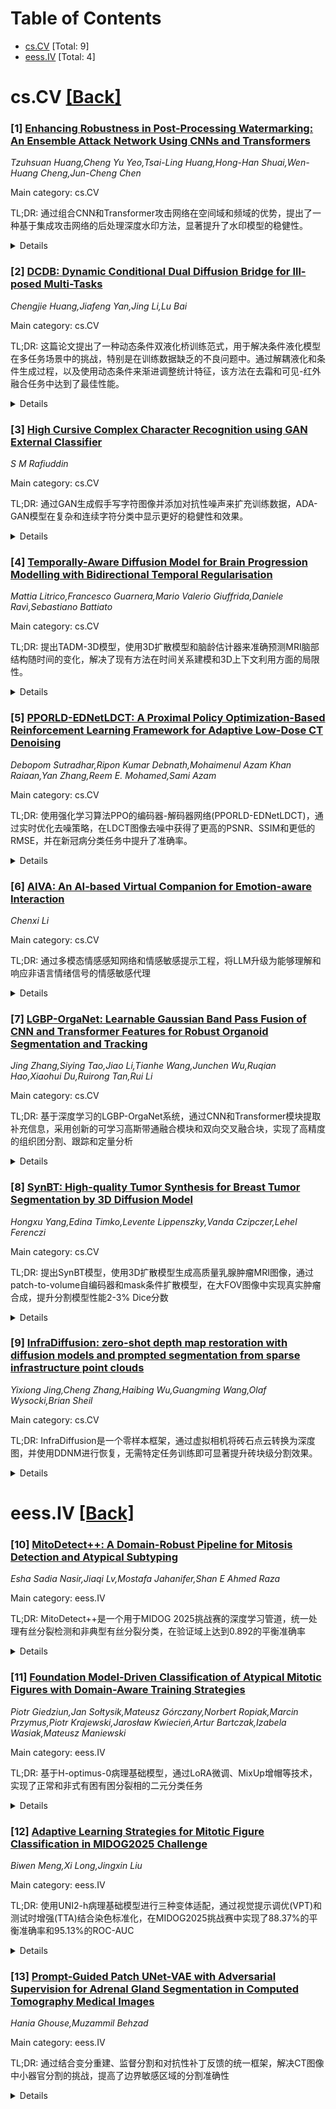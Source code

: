 <div id=toc></div>

# Table of Contents

- [cs.CV](#cs.CV) [Total: 9]
- [eess.IV](#eess.IV) [Total: 4]


<div id='cs.CV'></div>

# cs.CV [[Back]](#toc)

### [1] [Enhancing Robustness in Post-Processing Watermarking: An Ensemble Attack Network Using CNNs and Transformers](https://arxiv.org/abs/2509.03006)
*Tzuhsuan Huang,Cheng Yu Yeo,Tsai-Ling Huang,Hong-Han Shuai,Wen-Huang Cheng,Jun-Cheng Chen*

Main category: cs.CV

TL;DR: 通过组合CNN和Transformer攻击网络在空间域和频域的优势，提出了一种基于集成攻击网络的后处理深度水印方法，显著提升了水印模型的稳健性。


<details>
  <summary>Details</summary>
Motivation: 后处理水印技术比较灵活，可以应用于任何生成模型的输出，并允许用户为单个图像嵌入独特水印，但需要提升其稳健性。

Method: 在训练过程中添加集成攻击网络，构建了CNN和Transformer在空间域和频域的各种组合版本攻击网络，研究不同组合对水印模型稳健性的影响。

Result: 组合空间域CNN基攻击网络和频域Transformer基攻击网络获得最高稳健性。在WAVES基准测试中，该方法显著提升了基线水印方法的稳健性，在重生攻击中StegaStamp提升18.743%。

Conclusion: 通过集成多种攻击网络在训练中可有效提升后处理水印模型的稳健性，空间域CNN和频域Transformer的组合表现最优。

Abstract: Recent studies on deep watermarking have predominantly focused on in-processing watermarking, which integrates the watermarking process into image generation. However, post-processing watermarking, which embeds watermarks after image generation, offers more flexibility. It can be applied to outputs from any generative model (e.g. GANs, diffusion models) without needing access to the model's internal structure. It also allows users to embed unique watermarks into individual images. Therefore, this study focuses on post-processing watermarking and enhances its robustness by incorporating an ensemble attack network during training. We construct various versions of attack networks using CNN and Transformer in both spatial and frequency domains to investigate how each combination influences the robustness of the watermarking model. Our results demonstrate that combining a CNN-based attack network in the spatial domain with a Transformer-based attack network in the frequency domain yields the highest robustness in watermarking models. Extensive evaluation on the WAVES benchmark, using average bit accuracy as the metric, demonstrates that our ensemble attack network significantly enhances the robustness of baseline watermarking methods under various stress tests. In particular, for the Regeneration Attack defined in WAVES, our method improves StegaStamp by 18.743%. The code is released at:https://github.com/aiiu-lab/DeepRobustWatermark.

</details>


### [2] [DCDB: Dynamic Conditional Dual Diffusion Bridge for Ill-posed Multi-Tasks](https://arxiv.org/abs/2509.03044)
*Chengjie Huang,Jiafeng Yan,Jing Li,Lu Bai*

Main category: cs.CV

TL;DR: 这篇论文提出了一种动态条件双液化桥训练范式，用于解决条件液化模型在多任务场景中的挑战，特别是在训练数据缺乏的不良问题中。通过解耦液化和条件生成过程，以及使用动态条件来渐进调整统计特征，该方法在去霜和可见-红外融合任务中达到了最佳性能。


<details>
  <summary>Details</summary>
Motivation: 条件液化模型在多任务场景中难以利用任务间的内在关联性，尤其是在训练数据缺乏的不良问题中。传统的静态条件控制方式难以适应多任务场景的动态演化特性。

Method: 提出动态条件双液化桥训练范式：1) 解耦液化和条件生成过程，避免液化模型对监督数据的依赖；2) 使用相同的噪声调度生成动态条件，渐进调整统计特征并嵌入时间相关信息，降低网络学习难度。

Result: 在去霜和可见-红外融合两个典型的不良多任务场景中，在公开数据集上的多个指标上达到了最佳性能。

Conclusion: 该方法通过动态条件控制和液化过程解耦，有效解决了多任务条件液化模型的挑战，特别是在训练数据缺乏的不良问题中显示出优勃的性能。

Abstract: Conditional diffusion models have made impressive progress in the field of image processing, but the characteristics of constructing data distribution pathways make it difficult to exploit the intrinsic correlation between tasks in multi-task scenarios, which is even worse in ill-posed tasks with a lack of training data. In addition, traditional static condition control makes it difficult for networks to learn in multi-task scenarios with its dynamically evolving characteristics. To address these challenges, we propose a dynamic conditional double diffusion bridge training paradigm to build a general framework for ill-posed multi-tasks. Firstly, this paradigm decouples the diffusion and condition generation processes, avoiding the dependence of the diffusion model on supervised data in ill-posed tasks. Secondly, generated by the same noise schedule, dynamic conditions are used to gradually adjust their statistical characteristics, naturally embed time-related information, and reduce the difficulty of network learning. We analyze the learning objectives of the network under different conditional forms in the single-step denoising process and compare the changes in its attention weights in the network, demonstrating the superiority of our dynamic conditions. Taking dehazing and visible-infrared fusion as typical ill-posed multi-task scenarios, we achieve the best performance in multiple indicators on public datasets. The code has been publicly released at: https://anonymous.4open.science/r/DCDB-D3C2.

</details>


### [3] [High Cursive Complex Character Recognition using GAN External Classifier](https://arxiv.org/abs/2509.03062)
*S M Rafiuddin*

Main category: cs.CV

TL;DR: 通过GAN生成假手写字符图像并添加对抗性噪声来扩充训练数据，ADA-GAN模型在复杂和连续字符分类中显示更好的稳健性和效果。


<details>
  <summary>Details</summary>
Motivation: 手写字符因其复杂和连续性质，比简单非连续字符更难分类，需要更有效的分类方法。

Method: 使用生成对抗网络(GAN)，生成器网络生产假手写字符图像，经过添加对抗性扰动噪声并达到一定信心阈值后，用于扩充训练数据集。

Result: 卷积神经网络的准确性随字符复杂度增加而下降，但ADA-GAN模型在复杂和连续字符分类中显示出更好的稳健性和效果。

Conclusion: ADA-GAN模型通过生成对抗网络和数据增强技术，能够有效提高复杂手写字符分类的性能。

Abstract: Handwritten characters can be trickier to classify due to their complex and cursive nature compared to simple and non-cursive characters. We present an external classifier along with a Generative Adversarial Network that can classify highly cursive and complex characters. The generator network produces fake handwritten character images, which are then used to augment the training data after adding adversarially perturbed noise and achieving a confidence score above a threshold with the discriminator network. The results show that the accuracy of convolutional neural networks decreases as character complexity increases, but our proposed model, ADA-GAN, remains more robust and effective for both cursive and complex characters.

</details>


### [4] [Temporally-Aware Diffusion Model for Brain Progression Modelling with Bidirectional Temporal Regularisation](https://arxiv.org/abs/2509.03141)
*Mattia Litrico,Francesco Guarnera,Mario Valerio Giuffrida,Daniele Ravì,Sebastiano Battiato*

Main category: cs.CV

TL;DR: 提出TADM-3D模型，使用3D扩散模型和脑龄估计器来准确预测MRI脑部结构随时间的变化，解决了现有方法在时间关系建模和3D上下文利用方面的局限性。


<details>
  <summary>Details</summary>
Motivation: 现有MRI预测方法存在三个主要问题：(1)无法明确捕捉结构变化与时间间隔的关系；(2)仅依赖扫描插值，缺乏临床实用性；(3)大多基于2D架构，忽略了完整的3D解剖上下文。需要开发能够准确预测脑部病理进展的3D时序感知模型。

Method: 提出TADM-3D（3D时序感知扩散模型），使用预训练的脑龄估计器(BAE)指导扩散模型生成准确反映年龄差异的MRI。同时提出回溯时间正则化(BITR)，通过双向训练（从基线到随访以及从随访到基线）提高时序准确性。

Result: 在OASIS-3数据集上训练和评估，并在NACC数据集的外部测试集上验证了泛化性能。代码将在接受后提供。

Conclusion: TADM-3D通过结合脑龄估计和双向训练正则化，能够生成更准确的时序MRI预测，为临床评估疾病进展提供了有价值的工具。

Abstract: Generating realistic MRIs to accurately predict future changes in the structure of brain is an invaluable tool for clinicians in assessing clinical outcomes and analysing the disease progression at the patient level. However, current existing methods present some limitations: (i) some approaches fail to explicitly capture the relationship between structural changes and time intervals, especially when trained on age-imbalanced datasets; (ii) others rely only on scan interpolation, which lack clinical utility, as they generate intermediate images between timepoints rather than future pathological progression; and (iii) most approaches rely on 2D slice-based architectures, thereby disregarding full 3D anatomical context, which is essential for accurate longitudinal predictions. We propose a 3D Temporally-Aware Diffusion Model (TADM-3D), which accurately predicts brain progression on MRI volumes. To better model the relationship between time interval and brain changes, TADM-3D uses a pre-trained Brain-Age Estimator (BAE) that guides the diffusion model in the generation of MRIs that accurately reflect the expected age difference between baseline and generated follow-up scans. Additionally, to further improve the temporal awareness of TADM-3D, we propose the Back-In-Time Regularisation (BITR), by training TADM-3D to predict bidirectionally from the baseline to follow-up (forward), as well as from the follow-up to baseline (backward). Although predicting past scans has limited clinical applications, this regularisation helps the model generate temporally more accurate scans. We train and evaluate TADM-3D on the OASIS-3 dataset, and we validate the generalisation performance on an external test set from the NACC dataset. The code will be available upon acceptance.

</details>


### [5] [PPORLD-EDNetLDCT: A Proximal Policy Optimization-Based Reinforcement Learning Framework for Adaptive Low-Dose CT Denoising](https://arxiv.org/abs/2509.03185)
*Debopom Sutradhar,Ripon Kumar Debnath,Mohaimenul Azam Khan Raiaan,Yan Zhang,Reem E. Mohamed,Sami Azam*

Main category: cs.CV

TL;DR: 使用强化学习算法PPO的编码器-解码器网络(PPORLD-EDNetLDCT)，通过实时优化去噪策略，在LDCT图像去噪中获得了更高的PSNR、SSIM和更低的RMSE，并在新冠病分类任务中提升了准确率。


<details>
  <summary>Details</summary>
Motivation: 低强度CT扩散能够最小化放射换受，但会导致噪声增加和图像质量下降。传统的迭代优化或监督学习方法往往无法保持图像质量。

Method: 提出了一种基于强化学习的编码器-解码器网络(PPORLD-EDNetLDCT)，利用进阶的后置策略优化(PPO)算法，基于图像质量反馈实时优化去噪策略，通过自定义gym环境进行训练。

Result: 在低强度CT图像和投影数据集上，方法达到了PSNR 41.87、SSIM 0.9814和RMSE 0.00236。在NIH-AAPM-Mayo Clinic数据集上获得PSNR 41.52、SSIM 0.9723和RMSE 0.0051。在新冠病LDCT数据集的分类任务中，去噪后图像的分类准确率提升到94%，比无RL去噪方法提高4%。

Conclusion: 该方法为更安全和准确的低强度CT成像提供了有前景的解决方案。

Abstract: Low-dose computed tomography (LDCT) is critical for minimizing radiation exposure, but it often leads to increased noise and reduced image quality. Traditional denoising methods, such as iterative optimization or supervised learning, often fail to preserve image quality. To address these challenges, we introduce PPORLD-EDNetLDCT, a reinforcement learning-based (RL) approach with Encoder-Decoder for LDCT. Our method utilizes a dynamic RL-based approach in which an advanced posterior policy optimization (PPO) algorithm is used to optimize denoising policies in real time, based on image quality feedback, trained via a custom gym environment. The experimental results on the low dose CT image and projection dataset demonstrate that the proposed PPORLD-EDNetLDCT model outperforms traditional denoising techniques and other DL-based methods, achieving a peak signal-to-noise ratio of 41.87, a structural similarity index measure of 0.9814 and a root mean squared error of 0.00236. Moreover, in NIH-AAPM-Mayo Clinic Low Dose CT Challenge dataset our method achived a PSNR of 41.52, SSIM of 0.9723 and RMSE of 0.0051. Furthermore, we validated the quality of denoising using a classification task in the COVID-19 LDCT dataset, where the images processed by our method improved the classification accuracy to 94\%, achieving 4\% higher accuracy compared to denoising without RL-based denoising. This method offers a promising solution for safer and more accurate LDCT imaging.

</details>


### [6] [AIVA: An AI-based Virtual Companion for Emotion-aware Interaction](https://arxiv.org/abs/2509.03212)
*Chenxi Li*

Main category: cs.CV

TL;DR: 通过多模态情感感知网络和情感敏感提示工程，将LLM升级为能够理解和响应非语言情绪信号的情感敏感代理


<details>
  <summary>Details</summary>
Motivation: 解决LLM仅能处理单一文本模态、缺乏情感感知能力的限制，提升HCI的沉浸式和共情性交互

Method: 设计多模态情感感知网络(MSPN)，采用跨模态融合transformer和监督对比学习＋情感敏感提示工程策略＋TTS和动态头像模块

Result: 开发出能够捕捉多模态情感索引、生成情感对齐响应的虚拟伴侣，实现了表情丰富的交互

Conclusion: 提供了情感敏感代理的框架，在伴侣机器人、社会养老、心理健康等领域具有应用潜力

Abstract: Recent advances in Large Language Models (LLMs) have significantly improved natural language understanding and generation, enhancing Human-Computer Interaction (HCI). However, LLMs are limited to unimodal text processing and lack the ability to interpret emotional cues from non-verbal signals, hindering more immersive and empathetic interactions. This work explores integrating multimodal sentiment perception into LLMs to create emotion-aware agents. We propose \ours, an AI-based virtual companion that captures multimodal sentiment cues, enabling emotionally aligned and animated HCI. \ours introduces a Multimodal Sentiment Perception Network (MSPN) using a cross-modal fusion transformer and supervised contrastive learning to provide emotional cues. Additionally, we develop an emotion-aware prompt engineering strategy for generating empathetic responses and integrate a Text-to-Speech (TTS) system and animated avatar module for expressive interactions. \ours provides a framework for emotion-aware agents with applications in companion robotics, social care, mental health, and human-centered AI.

</details>


### [7] [LGBP-OrgaNet: Learnable Gaussian Band Pass Fusion of CNN and Transformer Features for Robust Organoid Segmentation and Tracking](https://arxiv.org/abs/2509.03221)
*Jing Zhang,Siying Tao,Jiao Li,Tianhe Wang,Junchen Wu,Ruqian Hao,Xiaohui Du,Ruirong Tan,Rui Li*

Main category: cs.CV

TL;DR: 基于深度学习的LGBP-OrgaNet系统，通过CNN和Transformer模块提取补充信息，采用创新的可学习高斯带通融合模块和双向交叉融合块，实现了高精度的组织团分割、跟踪和定量分析


<details>
  <summary>Details</summary>
Motivation: 组织团能够复制器官结构和功能，其形状和大小可以反映发育状态，但传统的药物标记方法容易破坏组织团结构，需要一种自动化、无损坏的分割和跟踪方法

Method: 提出LGBP-OrgaNet深度学习系统：1）利用CNN和Transformer模块提取补充信息 2）创新的可学习高斯带通融合模块（Learnable Gaussian Band Pass Fusion）融合两个分支数据 3）在解码器中使用双向交叉融合块（Bidirectional Cross Fusion Block）融合多尺度特征 4）通过渐进式连接和上采样完成解码

Result: SROrga在组织团分割数据集上展现了满意的分割精度和稳健性

Conclusion: 该方法为组织团研究提供了一种强大的工具，能够在不破坏组织团结构的前提下实现高精度的自动化分割和跟踪

Abstract: Organoids replicate organ structure and function, playing a crucial role in fields such as tumor treatment and drug screening. Their shape and size can indicate their developmental status, but traditional fluorescence labeling methods risk compromising their structure. Therefore, this paper proposes an automated, non-destructive approach to organoid segmentation and tracking. We introduced the LGBP-OrgaNet, a deep learning-based system proficient in accurately segmenting, tracking, and quantifying organoids. The model leverages complementary information extracted from CNN and Transformer modules and introduces the innovative feature fusion module, Learnable Gaussian Band Pass Fusion, to merge data from two branches. Additionally, in the decoder, the model proposes a Bidirectional Cross Fusion Block to fuse multi-scale features, and finally completes the decoding through progressive concatenation and upsampling. SROrga demonstrates satisfactory segmentation accuracy and robustness on organoids segmentation datasets, providing a potent tool for organoid research.

</details>


### [8] [SynBT: High-quality Tumor Synthesis for Breast Tumor Segmentation by 3D Diffusion Model](https://arxiv.org/abs/2509.03267)
*Hongxu Yang,Edina Timko,Levente Lippenszky,Vanda Czipczer,Lehel Ferenczi*

Main category: cs.CV

TL;DR: 提出SynBT模型，使用3D扩散模型生成高质量乳腺肿瘤MRI图像，通过patch-to-volume自编码器和mask条件扩散模型，在大FOV图像中实现真实肿瘤合成，提升分割模型性能2-3% Dice分数


<details>
  <summary>Details</summary>
Motivation: 现有肿瘤合成方法在大空间体积肿瘤（如乳腺MRI大视场）上表现不佳，常用方法基于小patch，需要高质量大FOV肿瘤合成技术

Method: 提出SynBT 3D医学扩散模型，包含patch-to-volume自编码器压缩高分辨率MRI到紧凑潜在空间，保持大FOV体积分辨率；使用mask条件扩散模型在选定乳腺组织区域合成乳腺肿瘤

Result: 在肿瘤分割任务中评估，高质量肿瘤合成方法使常见分割模型性能提升2-3% Dice分数（大型公共数据集）

Conclusion: SynBT方法能为MRI图像中的肿瘤分割提供益处，生成高质量合成肿瘤改善机器学习模型训练和分割性能

Abstract: Synthetic tumors in medical images offer controllable characteristics that facilitate the training of machine learning models, leading to an improved segmentation performance. However, the existing methods of tumor synthesis yield suboptimal performances when tumor occupies a large spatial volume, such as breast tumor segmentation in MRI with a large field-of-view (FOV), while commonly used tumor generation methods are based on small patches. In this paper, we propose a 3D medical diffusion model, called SynBT, to generate high-quality breast tumor (BT) in contrast-enhanced MRI images. The proposed model consists of a patch-to-volume autoencoder, which is able to compress the high-resolution MRIs into compact latent space, while preserving the resolution of volumes with large FOV. Using the obtained latent space feature vector, a mask-conditioned diffusion model is used to synthesize breast tumors within selected regions of breast tissue, resulting in realistic tumor appearances. We evaluated the proposed method for a tumor segmentation task, which demonstrated the proposed high-quality tumor synthesis method can facilitate the common segmentation models with performance improvement of 2-3% Dice Score on a large public dataset, and therefore provides benefits for tumor segmentation in MRI images.

</details>


### [9] [InfraDiffusion: zero-shot depth map restoration with diffusion models and prompted segmentation from sparse infrastructure point clouds](https://arxiv.org/abs/2509.03324)
*Yixiong Jing,Cheng Zhang,Haibing Wu,Guangming Wang,Olaf Wysocki,Brian Sheil*

Main category: cs.CV

TL;DR: InfraDiffusion是一个零样本框架，通过虚拟相机将砖石点云转换为深度图，并使用DDNM进行恢复，无需特定任务训练即可显著提升砖块级分割效果。


<details>
  <summary>Details</summary>
Motivation: 在低光照环境下（如砖石隧道），获取高分辨率RGB图像不切实际，而点云虽然对暗光环境鲁棒，但通常是非结构化、稀疏且嘈杂的，限制了细粒度分割。

Method: 将砖石点云通过虚拟相机投影为深度图，采用去噪扩散零空间模型（DDNM）进行恢复，增强深度图的视觉清晰度和几何一致性，然后使用Segment Anything Model（SAM）进行砖块级分割。

Result: 在砖石桥梁和隧道点云数据集上的实验显示，该方法在砖块级分割方面有显著改进。

Conclusion: InfraDiffusion展示了在砖石资产自动化检测方面的潜力，特别是在低光照环境下点云数据的细粒度分割应用。

Abstract: Point clouds are widely used for infrastructure monitoring by providing geometric information, where segmentation is required for downstream tasks such as defect detection. Existing research has automated semantic segmentation of structural components, while brick-level segmentation (identifying defects such as spalling and mortar loss) has been primarily conducted from RGB images. However, acquiring high-resolution images is impractical in low-light environments like masonry tunnels. Point clouds, though robust to dim lighting, are typically unstructured, sparse, and noisy, limiting fine-grained segmentation. We present InfraDiffusion, a zero-shot framework that projects masonry point clouds into depth maps using virtual cameras and restores them by adapting the Denoising Diffusion Null-space Model (DDNM). Without task-specific training, InfraDiffusion enhances visual clarity and geometric consistency of depth maps. Experiments on masonry bridge and tunnel point cloud datasets show significant improvements in brick-level segmentation using the Segment Anything Model (SAM), underscoring its potential for automated inspection of masonry assets. Our code and data is available at https://github.com/Jingyixiong/InfraDiffusion-official-implement.

</details>


<div id='eess.IV'></div>

# eess.IV [[Back]](#toc)

### [10] [MitoDetect++: A Domain-Robust Pipeline for Mitosis Detection and Atypical Subtyping](https://arxiv.org/abs/2509.02586)
*Esha Sadia Nasir,Jiaqi Lv,Mostafa Jahanifer,Shan E Ahmed Raza*

Main category: eess.IV

TL;DR: MitoDetect++是一个用于MIDOG 2025挑战赛的深度学习管道，统一处理有丝分裂检测和非典型有丝分裂分类，在验证域上达到0.892的平衡准确率


<details>
  <summary>Details</summary>
Motivation: 自动检测和分类有丝分裂图像，特别是区分非典型与正常有丝分裂，是计算病理学中的关键挑战

Method: 使用U-Net编码器-解码器架构（EfficientNetV2-L主干）进行检测，Virchow2视觉变换器（LoRA微调）进行分类，结合注意力模块、强数据增强、焦点损失和分层交叉验证

Result: 在验证域上获得0.892的平衡准确率，显示出良好的临床适用性和跨任务可扩展性

Conclusion: 该方法通过统一的深度学习管道有效解决了有丝分裂检测和分类问题，具有强大的泛化能力和临床实用性

Abstract: Automated detection and classification of mitotic figures especially distinguishing atypical from normal remain critical challenges in computational pathology. We present MitoDetect++, a unified deep learning pipeline designed for the MIDOG 2025 challenge, addressing both mitosis detection and atypical mitosis classification. For detection (Track 1), we employ a U-Net-based encoder-decoder architecture with EfficientNetV2-L as the backbone, enhanced with attention modules, and trained via combined segmentation losses. For classification (Track 2), we leverage the Virchow2 vision transformer, fine-tuned efficiently using Low-Rank Adaptation (LoRA) to minimize resource consumption. To improve generalization and mitigate domain shifts, we integrate strong augmentations, focal loss, and group-aware stratified 5-fold cross-validation. At inference, we deploy test-time augmentation (TTA) to boost robustness. Our method achieves a balanced accuracy of 0.892 across validation domains, highlighting its clinical applicability and scalability across tasks.

</details>


### [11] [Foundation Model-Driven Classification of Atypical Mitotic Figures with Domain-Aware Training Strategies](https://arxiv.org/abs/2509.02601)
*Piotr Giedziun,Jan Sołtysik,Mateusz Górczany,Norbert Ropiak,Marcin Przymus,Piotr Krajewski,Jarosław Kwiecień,Artur Bartczak,Izabela Wasiak,Mateusz Maniewski*

Main category: eess.IV

TL;DR: 基于H-optimus-0病理基础模型，通过LoRA微调、MixUp增帽等技术，实现了正常和非式有困有困分裂相的二元分类任务


<details>
  <summary>Details</summary>
Motivation: 解决MIDOG 2025挑战赛身份识别正常有困分裂相(NMFs)与非式有困分裂相(AMFs)的复杂分类问题，探索基础模型在该领域的应用潜力与挑战

Method: 选择H-optimus-0病理基础模型，采用LoRA低质量调整、MixUp数据增帽，结合软标签、难例挖掘、适应性焦损失、距离学习和域适应技术

Result: 在预测评估阶段取得了合理的性能表现，证明了基础模型在该复杂分类任务中的应用潜力

Conclusion: 该方法成功展示了基础模型在病理形态学分析中的价值，同时也揭示了在复杂分类任务中的挑战与限制

Abstract: We present a solution for the MIDOG 2025 Challenge Track~2, addressing binary classification of normal mitotic figures (NMFs) versus atypical mitotic figures (AMFs). The approach leverages pathology-specific foundation model H-optimus-0, selected based on recent cross-domain generalization benchmarks and our empirical testing, with Low-Rank Adaptation (LoRA) fine-tuning and MixUp augmentation. Implementation includes soft labels based on multi-expert consensus, hard negative mining, and adaptive focal loss, metric learning and domain adaptation. The method demonstrates both the promise and challenges of applying foundation models to this complex classification task, achieving reasonable performance in the preliminary evaluation phase.

</details>


### [12] [Adaptive Learning Strategies for Mitotic Figure Classification in MIDOG2025 Challenge](https://arxiv.org/abs/2509.02640)
*Biwen Meng,Xi Long,Jingxin Liu*

Main category: eess.IV

TL;DR: 使用UNI2-h病理基础模型进行三种变体适配，通过视觉提示调优(VPT)和测试时增强(TTA)结合染色标准化，在MIDOG2025挑战赛中实现了88.37%的平衡准确率和95.13%的ROC-AUC


<details>
  <summary>Details</summary>
Motivation: 非典型有丝分裂图形(AMFs)是异常细胞分裂的重要临床指标，但由于形态学模糊性和扫描仪变异性，其可靠检测仍然具有挑战性

Method: 研究了UNI2-h病理基础模型的三种适配变体：从LoRA基线开始，发现视觉提示调优(VPT)显著改善泛化能力，进一步整合测试时增强(TTA)与Vahadane和Macenko染色标准化

Result: 最终提交在初步排行榜上获得0.8837的平衡准确率和0.9513的ROC-AUC，排名前十

Conclusion: 基于提示的适配结合染色标准化TTA为不同成像条件下的非典型有丝分裂分类提供了有效策略

Abstract: Atypical mitotic figures (AMFs) are clinically relevant indicators of abnormal cell division, yet their reliable detection remains challenging due to morphological ambiguity and scanner variability. In this work, we investigated three variants of adapting the pathology foundation model UNI2-h for the MIDOG2025 Track 2 challenge. Starting from a LoRA-based baseline, we found that visual prompt tuning (VPT) substantially improved generalization, and that further integrating test-time augmentation (TTA) with Vahadane and Macenko stain normalization provided the best robustness. Our final submission achieved a balanced accuracy of 0.8837 and an ROC-AUC of 0.9513 on the preliminary leaderboard, ranking within the top 10 teams. These results demonstrate that prompt-based adaptation combined with stain-normalization TTA offers an effective strategy for atypical mitosis classification under diverse imaging conditions.

</details>


### [13] [Prompt-Guided Patch UNet-VAE with Adversarial Supervision for Adrenal Gland Segmentation in Computed Tomography Medical Images](https://arxiv.org/abs/2509.03188)
*Hania Ghouse,Muzammil Behzad*

Main category: eess.IV

TL;DR: 通过结合变分重建、监督分割和对抗性补丁反馈的统一框架，解决CT图像中小器官分割的挑战，提高了边界敏感区域的分割准确性


<details>
  <summary>Details</summary>
Motivation: 解决腹部小器官（如副腰腺）在CT成像中的分割挑战，包括严重类不平衡、空间上下文信息较少和标注数据有限等问题

Method: 基于VAE-UNet的统一框架，结合变分重建、监督分割和对抗性补丁反馈；使用VGG特征的感知重建损失和PatchGAN判别器；通过学习的潜空间生成合成补丁来扩充训练数据

Result: 在BTCV数据集上的完整实验表明，该方法提高了分割准确性，尤其是在边界敏感区域，同时保持了强大的重建质量

Conclusion: 混合生成式-判别式训练方案对小器官分割有效，为在数据稀缺场景中平衡真实性、多样性和解剖一致性提供了新的见解

Abstract: Segmentation of small and irregularly shaped abdominal organs, such as the adrenal glands in CT imaging, remains a persistent challenge due to severe class imbalance, poor spatial context, and limited annotated data. In this work, we propose a unified framework that combines variational reconstruction, supervised segmentation, and adversarial patch-based feedback to address these limitations in a principled and scalable manner. Our architecture is built upon a VAE-UNet backbone that jointly reconstructs input patches and generates voxel-level segmentation masks, allowing the model to learn disentangled representations of anatomical structure and appearance. We introduce a patch-based training pipeline that selectively injects synthetic patches generated from the learned latent space, and systematically study the effects of varying synthetic-to-real patch ratios during training. To further enhance output fidelity, the framework incorporates perceptual reconstruction loss using VGG features, as well as a PatchGAN-style discriminator for adversarial supervision over spatial realism. Comprehensive experiments on the BTCV dataset demonstrate that our approach improves segmentation accuracy, particularly in boundary-sensitive regions, while maintaining strong reconstruction quality. Our findings highlight the effectiveness of hybrid generative-discriminative training regimes for small-organ segmentation and provide new insights into balancing realism, diversity, and anatomical consistency in data-scarce scenarios.

</details>
